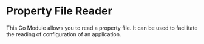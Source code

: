 # Property File Reader

This Go Module allows you to read a property file. It can be used to facilitate the reading of configuration of an application.